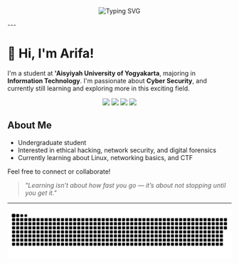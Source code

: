 <p align="center">
  <img src="https://readme-typing-svg.herokuapp.com/?size=30&center=true&vCenter=true&width=450&lines=Hello,+World!" alt="Typing SVG" /> 
</p>
---

# 👋 Hi, I'm Arifa!
I'm a student at **'Aisyiyah University of Yogyakarta**, majoring in **Information Technology**.
I'm passionate about **Cyber Security**, and currently still learning and exploring more in this exciting field.  

<!-- Badge Info -->
<p align="center">
  <a href="#"><img src="https://img.shields.io/badge/University-'Aisyiyah%20Yogyakarta-007BFF?style=flat-square"></a>
  <a href="#"><img src="https://img.shields.io/badge/Major-Information%20Technology-28a745?style=flat-square"></a>
  <a href="#"><img src="https://img.shields.io/badge/Focus-Cybersecurity-red?style=flat-square"></a>
  <a href="#"><img src="https://img.shields.io/badge/Status-Learning-FFA500?style=flat-square"></a>
</p>

## About Me
- Undergraduate student
- Interested in ethical hacking, network security, and digital forensics
- Currently learning about Linux, networking basics, and CTF


Feel free to connect or collaborate!

> *"Learning isn’t about how fast you go — it’s about not stopping until you get it."*
---

![Snake animation](https://raw.githubusercontent.com/arifaftr/snk/output/github-contribution-grid-snake.svg)


